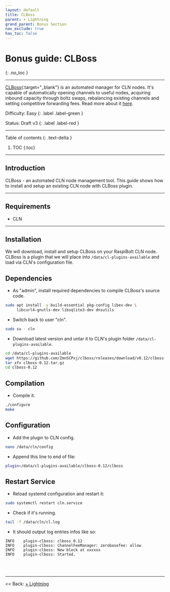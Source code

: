```yaml
---
layout: default
title: CLBoss
parent: + Lightning
grand_parent: Bonus Section
nav_exclude: true
has_toc: false
---
```


# Bonus guide: CLBoss
{: .no_toc }

---

[CLBoss](https://github.com/ZmnSCPxj/clboss){:target="_blank"} 
is an automated manager for CLN nodes. It's capable of automatically opening channels to useful nodes, acquiring inbound capacity through boltz swaps, rebalancing existing channels and setting competitive forwarding fees.
Read more about it [here](https://zmnscpxj.github.io/clboss/index.html).

Difficulty: Easy
{: .label .label-green }

Status: Draft v3
{: .label .label-red }

---

Table of contents
{: .text-delta }

1. TOC
{:toc}

---

## Introduction

CLBoss - an automated CLN node management tool. This guide shows how to install and setup an existing CLN node with CLBoss plugin.

---

## Requirements

* CLN

---

## Installation

We will download, install and setup CLBoss on your RaspiBolt CLN node. CLBoss is a plugin that we will place into `/data/cl-plugins-available` and load via CLN's configuration file.

## Dependencies

* As "admin", install required dependencies to compile CLBoss's source code.

```sh
sudo apt install -y build-essential pkg-config libev-dev \
     libcurl4-gnutls-dev libsqlite3-dev dnsutils
```

* Switch back to user "cln".

```sh
sudo su - cln
```

* Download latest version and untar it to CLN's plugin folder `/data/cl-plugins-available`.

```sh
cd /data/cl-plugins-available
wget https://github.com/ZmnSCPxj/clboss/releases/download/v0.12/clboss-0.12.tar.gz
tar xfv clboss-0.12.tar.gz
cd clboss-0.12
```

## Compilation

* Compile it.
```sh
./configure
make
```

## Configuration

* Add the plugin to CLN config.

```sh
nano /data/cln/config
```

* Append this line to end of file:

```sh
plugin=/data/cl-plugins-available/clboss-0.12/clboss
```

## Restart Service

* Reload systemd configuration and restart it:

```sh
sudo systemctl restart cln.service
```

* Check if it's running.

```sh
tail -f /data/cln/cl.log
```

* It should output log entries infos like so:

```log
INFO    plugin-clboss: clboss 0.12
INFO    plugin-clboss: ChannelFeeManager: zerobasefee: allow
INFO    plugin-clboss: New block at xxxxxx
INFO    plugin-clboss: Started.
```

<br /><br />

---

<< Back: [+ Lightning](index.md)
